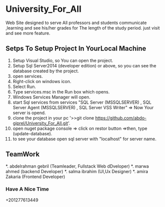 # University_For_All
Web Site designed to serve All professors and students communicate ,learning and see 
his/her grades  for The length of the study period. just visit and see more feature.

## Setps To Setup Project In YourLocal Machine
1. Setup Visual Studio, so You can open the project.
2. Setup Sql Server2014 (developer edition) or above, so you can see the database created by the project.
3. open services.
 1. Right-click on windows icon.
 2. Select Run.
 3. Type services.msc in the Run box which opens.
 4. Windows Services Manager will open.
4. start Sql services from services "SQL Server (MSSQLSERVER) , SQL Server Agent (MSSQLSERVER) , SQL Server VSS Writer" => Now Your server is opend.
5. clone the project in your pc '>>git clone https://github.com/abdo-giprel/University_For_All.git'.   
6. open nuget package console => click on restor button =>then, type (update-database).
7. to see your database open sql server with "localhost" for server name.
## TeamWork
*. abdelrahman gebril (Teamleader, Fullstack Web dDveloper)
*. marwa ahmed (backend Developer)
*. salma ibrahim (UI,Ux Designer)
*.  amira Zakaria (Frontend Developer)

### Have A Nice Time 

+201277613449

